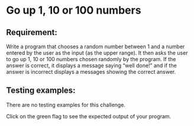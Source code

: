 # Go up 1, 10 or 100 numbers

## Requirement:

Write a program that chooses a random number between 1 and a number entered by the user as the input (as the upper range).
It then asks the user to go up 1, 10 or 100 numbers chosen randomly by the program.
If the answer is correct, it displays a message saying “well done!” and if the answer is incorrect displays a messages showing the correct answer.

## Testing examples:

There are no testing examples for this challenge.

Click on the green flag to see the expected output of your program.
